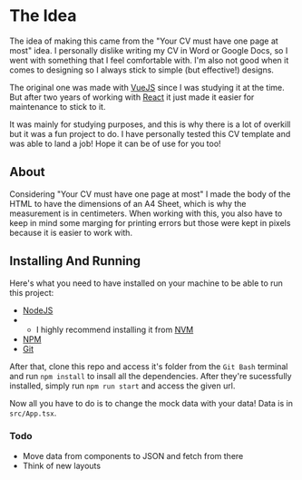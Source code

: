 # The Idea
The idea of making this came from the "Your CV must have one page at most" idea. I personally dislike writing my CV in Word or Google Docs, so I went with something that I feel comfortable with. I'm also not good when it comes to designing so I always stick to simple (but effective!) designs.

The original one was made with [VueJS](https://vuejs.org/) since I was studying it at the time. But after two years of working with [React](https://reactjs.org/) it just made it easier for maintenance to stick to it.

It was mainly for studying purposes, and this is why there is a lot of overkill but it was a fun project to do. I have personally tested this CV template and was able to land a job! Hope it can be of use for you too!

## About
Considering "Your CV must have one page at most" I made the body of the HTML to have the dimensions of an A4 Sheet, which is why the measurement is in centimeters. When working with this, you also have to keep in mind some marging for printing errors but those were kept in pixels because it is easier to work with. 

## Installing And Running
Here's what you need to have installed on your machine to be able to run this project:
 - [NodeJS](https://nodejs.org/en/)
 - - I highly recommend installing it from [NVM](https://github.com/nvm-sh/nvm)
 - [NPM](https://www.npmjs.com/)
 - [Git](https://git-scm.com/downloads)

 After that, clone this repo and access it's folder from the `Git Bash` terminal and run `npm install` to insall all the dependencies. After they're sucessfully installed, simply run `npm run start` and access the given url.

 Now all you have to do is to change the mock data with your data! Data is in `src/App.tsx`.

 ### Todo
 - Move data from components to JSON and fetch from there
 - Think of new layouts
